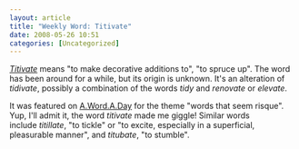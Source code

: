 ```yaml
---
layout: article
title: "Weekly Word: Titivate"
date: 2008-05-26 10:51
categories: [Uncategorized]
---
```

<em><a href="http://dictionary.reference.com/browse/titivate">Titivate</a></em> means "to make decorative additions to", "to spruce up". The word has been around for a while, but its origin is unknown. It's an alteration of <em>tidivate</em>, possibly a combination of the words <em>tidy</em> and <em>renovate</em> or <em>elevate</em>.

It was featured on <a href="http://wordsmith.org/words/titivate.html">A.Word.A.Day</a> for the theme "words that seem risque". Yup, I'll admit it, the word <em>titivate</em> made me giggle! Similar words include&nbsp;<em>titillate</em>, "to tickle" or "to excite, especially in a superficial, pleasurable manner", and <em>titubate</em>, "to stumble".
